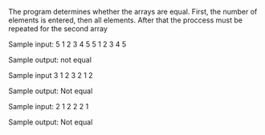 The program determines whether the arrays are equal. First, the number of elements is entered, then all elements. After that the proccess must be repeated for the second array

Sample input: 5 1 2 3 4 5 5 1 2 3 4 5

Sample output: not equal

Sample input 3 1 2 3 2 1 2

Sample output: Not equal

Sample input: 2 1 2 2 2 1

Sample output: Not equal

